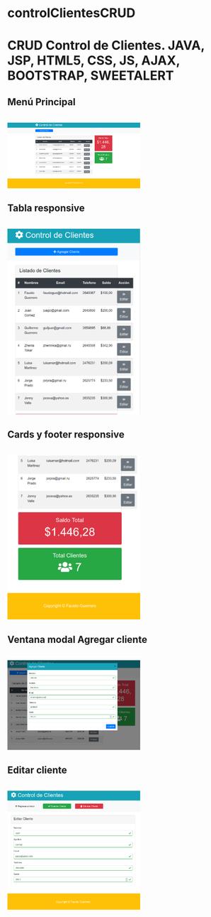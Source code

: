 # controlClientesCRUD
<h1>CRUD Control de Clientes. JAVA, JSP, HTML5, CSS, JS, AJAX, BOOTSTRAP, SWEETALERT</h1>

<h2>Menú Principal</h2><br/>
<img src="src/main/java/img/1.png" width="300" title="Menu"/>

<h2>Tabla responsive</h2><br/>
<img src="src/main/java/img/2.png" width="300" title="Table responsive"/>

<h2>Cards y footer responsive</h2><br/>
<img src="src/main/java/img/3.png" width="300" title="Cards responsive"/>

<h2>Ventana modal Agregar cliente</h2><br/>
<img src="src/main/java/img/4.png" width="300" title="Agregar cliente"/>

<h2>Editar cliente</h2><br/>
<img src="src/main/java/img/5.png" width="300" title="Editar cliente"/>
